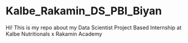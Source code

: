 # Kalbe_Rakamin_DS_PBI_Biyan

Hi! This is my repo about my Data Scientist Project Based Internship at Kalbe Nutritionals x Rakamin Academy 
